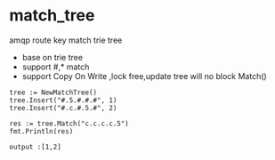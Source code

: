 # match_tree

amqp route key match trie tree
* base on trie tree
* support #,* match
* support Copy On Write ,lock free,update tree will no block Match()

```
tree := NewMatchTree()
tree.Insert("#.5.#.#.#", 1)
tree.Insert("#.c.#.5.#", 2)

res := tree.Match("c.c.c.c.5")
fmt.Println(res)
```
```
output :[1,2]
```
